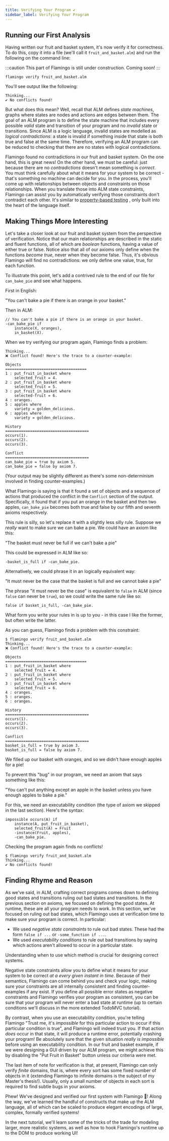 ```yaml
---
title: Verifying Your Program ✔️
sidebar_label: Verifying Your Program️
---
```


## Running our First Analysis

Having written our fruit and basket system, it's now
verify it for correctness. To do this, copy it into
a file (we'll call it `fruit_and_basket.alm`) and run
the following on the command line:

:::caution
This part of Flamingo is still under construction. Coming soon!
:::

```
flamingo verify fruit_and_basket.alm
```

You'll see output like the following:

```
Thinking...
✔️ No conflicts found!
```

But what does this mean? Well, recall that ALM defines _state machines_,
graphs where states are nodes and actions are edges between them. The goal
of an ALM program is to define the state machine that includes every possible
_valid_ state and transition of your program and no _invalid_ state or transitions.
Since ALM is a logic language, invalid states are modelled as _logical
contradictions_: a state is invalid if something inside that state is both
true and false at the same time. Therefore, verifying an ALM program can be reduced
to checking that there are no states with logical contradictions.

Flamingo found no contradictions in our fruit and basket system. On the one hand,
this is great news! On the other hand, we must be careful: just because there are
no _contradictions_ doesn't mean something is _correct_. You must think carefully
about what it means for your system to be correct - that's something no machine can
decide for you. In the process, you'll come up with relationships between objects
and constraints on those relationships. When you translate those into ALM state
constraints, Flamingo can assist you by automatically verifying those constraints
don't contradict each other. It's similar to
[property-based testing](https://hypothesis.works/articles/what-is-property-based-testing/)
, only built into the heart of the language itself.

## Making Things More Interesting

Let's take a closer look at our fruit and basket system from the perspective of
verification. Notice that our main relationships are described in the static and
fluent functions, all of which are _boolean_ functions, having a value of either
true or false. Notice also that all of our axioms only define when the functions
_become true_, never when they become false. Thus, it's obvious Flamingo will find
no contradictions: we only define one value, true, for each function.

To illustrate this point, let's add a contrived rule to the end of our file
for `can_bake_pie` and see what happens.

First in English:

"You can't bake a pie if there is an orange in your basket."

Then in ALM:
```
// You can't bake a pie if there is an orange in your basket.
-can_bake_pie if
    instance(X, oranges),
    in_basket(X).
```

When we try verifying our program again, Flamingo finds a problem:

```
Thinking...
❌️ Conflict found! Here's the trace to a counter-example:

Objects
====================================
1 : put_fruit_in_basket where
    selected_fruit = 4.
2 : put_fruit_in_basket where
    selected_fruit = 5.
3 : put_fruit_in_basket where
    selected-fruit = 6.
4 : oranges.
5 : apples where
    variety = golden_delicious.
6 : apples where
    variety = golden_delicious.

History
=====================================
occurs(1).
occurs(2).
occurs(3).

Conflict
=====================================
can_bake_pie = true by axiom 5.
can_bake_pie = false by axiom 7.
```
(Your output may be slightly different as there's some non-determinism
involved in finding counter-examples.)

What Flamingo is saying is that it found a set of objects and a sequence
of actions that produced the conflict in the `Conflict` section of the output.
Specifically, it found that if you put an orange in the basket and then two
apples, `can_bake_pie` becomes both true and false by our fifth and seventh
axioms respectively.

This rule is silly, so let's replace it with a slightly less
silly rule. Suppose we _really_ want to make sure we can bake
a pie. We could have an axiom like this:

"The basket must never be full if we can't bake a pie"

This could be expressed in ALM like so:
```alm
-basket_is_full if -can_bake_pie.
```

Alternatively, we could phrase it in an logically equivalent way:

"It must never be the case that the basket is full and we cannot bake
a pie"

The phrase "it must never be the case" is equivalent to `false` in ALM
(since `false` can never be `true`), so we could write the same rule like
so:

```alm
false if basket_is_full, -can_bake_pie.
```

What form you write your rules in is up to you - in this case I like
the former, but often write the latter.

As you can guess, Flamingo finds a problem with this constraint:

```
$ flamingo verify fruit_and_basket.alm
Thinking...
❌️ Conflict found! Here's the trace to a counter-example:

Objects
====================================
1 : put_fruit_in_basket where
    selected_fruit = 4.
2 : put_fruit_in_basket where
    selected_fruit = 5.
3 : put_fruit_in_basket where
    selected_fruit = 6.
4 : oranges.
5 : oranges.
6 : oranges.

History
=====================================
occurs(1).
occurs(2).
occurs(3).

Conflict
=====================================
basket_is_full = true by axiom 3.
basket_is_full = false by axiom 7.
```

We filled up our basket with oranges, and so we didn't have enough apples
for a pie!

To prevent this "bug" in our program, we need an axiom that says something
like this:

"You can't put anything except an apple in the basket unless you have enough
apples to bake a pie."

For this, we need an executability condition (the type of axiom we skipped
in the last section). Here's the syntax:

```
impossible occurs(A) if
    instance(A, put_fruit_in_basket),
    selected_fruit(A) = Fruit
    -instance(Fruit, apples),
    -can_bake_pie.
```

Checking the program again finds no conflicts! 

```
$ flamingo verify fruit_and_basket.alm
Thinking...
✔️ No conflicts found!
```

## Finding Rhyme and Reason

As we've said, in ALM, crafting correct programs comes down to defining good
states and transitions ruling out bad states and transitions. In the previous
section on axioms, we focused on defining the good states. At runtime, these
are all your program needs to work. In this section, we've focused on ruling
out bad states, which Flamingo uses at verification time to make sure your
program is correct. In particular:
- We used _negative state constraints_ to rule out bad states. These had the form
`false if ...` or `-some_function if ...`.
- We used _executability conditions_ to rule out bad transitions by saying which
actions aren't allowed to occur in a particular state.

Understanding when to use which method is crucial for designing correct systems.

Negative state constraints allow you to define what it means for your system
to be correct _at a every given instant in time_. Because of their semantics,
Flamingo can come behind you and check your logic, making sure your constraints
are all internally consistent and finding counter-examples if any exist. If you
define all possible error states as negative constraints and Flamingo verifies
your program as consistent, you can be sure that your program will never enter
a bad state at runtime (up to certain conditions we'll discuss in the more extended
TodoMVC tutorial).

By contrast, when you use an executability condition, you're telling Flamingo
"Trust me, it's _impossible_ for this particular action to occur if this
particular condition is true", and Flamingo will indeed trust you. If that
action _does_ occur in that state, it will produce a runtime error, potentially
crashing your program! Be absolutely sure that the given situation _really is
impossible_ before using an executability condition. In our fruit and basket 
example, if we were designing a GUI driven by our ALM program, we might achieve
this by disabling the "Put Fruit in Basket" button unless our criteria were met.

The last item of note for verification is that, at present, Flamingo can only
verify _finite_ domains, that is, where every sort has some fixed number of objects
in it (extending Flamingo to infinite domains is the subject
of my Master's thesis!). Usually, only a small number of objects in each sort
is required to find subtle bugs in your axioms.

Phew! We've designed and verified our first system with Flamingo 🍻!
Along the way, we've learned the handful of constructs that make up the
ALM language, all of which can be scaled to produce elegant encodings of
large, complex, formally verified systems!

In the next tutorial, we'll learn some of the tricks of the trade for modeling
larger, more realistic systems, as well as how to hook Flamingo's runtime up
to the DOM to produce working UI!
